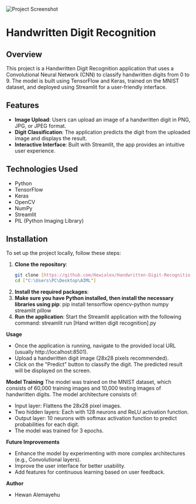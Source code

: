 ![Project Screenshot](https://github.com/user-attachments/assets/c0fd9894-3a36-4ee5-9792-d3fe460643b4)

# Handwritten Digit Recognition

## Overview
This project is a Handwritten Digit Recognition application that uses a Convolutional Neural Network (CNN) to classify handwritten digits from 0 to 9. The model is built using TensorFlow and Keras, trained on the MNIST dataset, and deployed using Streamlit for a user-friendly interface.

## Features
- **Image Upload**: Users can upload an image of a handwritten digit in PNG, JPG, or JPEG format.
- **Digit Classification**: The application predicts the digit from the uploaded image and displays the result.
- **Interactive Interface**: Built with Streamlit, the app provides an intuitive user experience.

## Technologies Used
- Python
- TensorFlow
- Keras
- OpenCV
- NumPy
- Streamlit
- PIL (Python Imaging Library)

## Installation

To set up the project locally, follow these steps:

1. **Clone the repository**:
   ```bash
   git clone [https://github.com/Hewialex/Handwritten-Digit-Recognition]
   cd ["C:\Users\PC\Desktop\AIML"]

2. **Install the required packages**:
3. **Make sure you have Python installed, then install the necessary libraries using pip**:
   pip install tensorflow opencv-python numpy streamlit pillow
4. **Run the application**:
   Start the Streamlit application with the following command:
   streamlit run [Hand written digit recognition].py
   
**Usage**

- Once the application is running, navigate to the provided local URL (usually http://localhost:8501).
- Upload a handwritten digit image (28x28 pixels recommended).
- Click on the "Predict" button to classify the digit.
The predicted result will be displayed on the screen.

**Model Training**
The model was trained on the MNIST dataset, which consists of 60,000 training images and 10,000 testing images of handwritten digits. The model architecture consists of:

- Input layer: Flattens the 28x28 pixel images.
- Two hidden layers: Each with 128 neurons and ReLU activation function.
- Output layer: 10 neurons with softmax activation function to predict probabilities for each digit.
- The model was trained for 3 epochs.

**Future Improvements**

- Enhance the model by experimenting with more complex architectures (e.g., Convolutional layers).
- Improve the user interface for better usability.
- Add features for continuous learning based on user feedback.

**Author**
- Hewan Alemayehu

